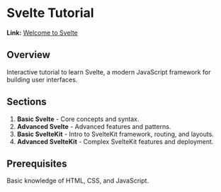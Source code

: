 # Svelte Tutorial

**Link:** [Welcome to Svelte](https://learn.svelte.dev/tutorial/welcome-to-svelte)

## Overview
Interactive tutorial to learn Svelte, a modern JavaScript framework for building user interfaces.

## Sections
1. **Basic Svelte** - Core concepts and syntax.
2. **Advanced Svelte** - Advanced features and patterns.
3. **Basic SvelteKit** - Intro to SvelteKit framework, routing, and layouts.
4. **Advanced SvelteKit** - Complex SvelteKit features and deployment.

## Prerequisites
Basic knowledge of HTML, CSS, and JavaScript.
